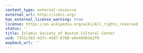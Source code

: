 ```yaml
---
content_type: external-resource
external_url: http://isbcc.org/
has_external_license_warning: true
license: https://en.wikipedia.org/wiki/All_rights_reserved
status: ''
title: Islamic Society of Boston Cultural Center
uid: 7351c3b3-437c-45d7-b768-e8e4dd6da2f0
wayback_url: ''
---
```

